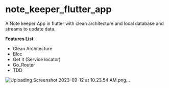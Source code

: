 # note_keeper_flutter_app

A Note keeper App in flutter with clean architecture and local database and streams to update data.

**Features List**

* Clean Architecture
* Bloc
* Get it (Service locator)
* Go_Router
* TDD



![Uploading Screenshot 2023-09-12 at 10.23.54 AM.png…]()



  
